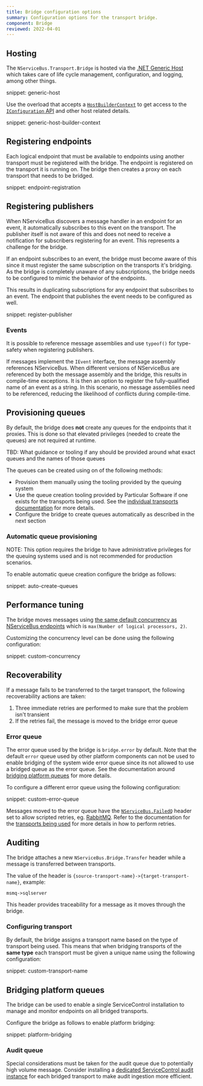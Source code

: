 ```yaml
---
title: Bridge configuration options
summary: Configuration options for the transport bridge.
component: Bridge
reviewed: 2022-04-01
---
```


## Hosting

The `NServiceBus.Transport.Bridge` is hosted via the [.NET Generic Host](https://docs.microsoft.com/en-us/dotnet/core/extensions/generic-host) which takes care of life cycle management, configuration, and logging, among other things.

snippet: generic-host

Use the overload that accepts a [`HostBuilderContext`](https://docs.microsoft.com/en-us/dotnet/api/microsoft.extensions.hosting.hostbuildercontext) to get access to the [`IConfiguration` API](https://docs.microsoft.com/en-us/dotnet/core/extensions/configuration) and other host related details.

snippet: generic-host-builder-context

## Registering endpoints

Each logical endpoint that must be available to endpoints using another transport must be registered with the bridge. The endpoint is registered on the transport it is running on. The bridge then creates a proxy on each transport that needs to be bridged.

snippet: endpoint-registration

## Registering publishers

When NServiceBus discovers a message handler in an endpoint for an event, it automatically subscribes to this event on the transport. The publisher itself is not aware of this and does not need to receive a notification for subscribers registering for an event. This represents a challenge for the bridge.

If an endpoint subscribes to an event, the bridge must become aware of this since it must register the same subscription on the transports it's bridging. As the bridge is completely unaware of any subscriptions, the bridge needs to be configured to mimic the behavior of the endpoints.

This results in duplicating subscriptions for any endpoint that subscribes to an event. The endpoint that publishes the event needs to be configured as well.

snippet: register-publisher

### Events

It is possible to reference message assemblies and use `typeof()` for type-safety when registering publishers.

If messages implement the `IEvent` interface, the message assembly references NServiceBus. When different versions of NServiceBus are referenced by both the message assembly and the bridge, this results in compile-time exceptions. It is then an option to register the fully-qualified name of an event as a string. In this scenario, no message assemblies need to be referenced, reducing the likelihood of conflicts during compile-time.

## Provisioning queues

By default, the bridge does **not** create any queues for the endpoints that it proxies. This is done so that elevated privileges (needed to create the queues) are not required at runtime.

TBD: What guidance or tooling if any should be provided around what exact queues and the names of those queues

The queues can be created using on of the following methods:

- Provision them manually using the tooling provided by the queuing system
- Use the queue creation tooling provided by Particular Software if one exists for the transports being used. See the [individual transports documentation](/transports/) for more details.
- Configure the bridge to create queues automatically as described in the next section

### Automatic queue provisioning

NOTE: This option requires the bridge to have administrative privileges for the queuing systems used and is not recommended for production scenarios.

To enable automatic queue creation configure the bridge as follows:

snippet: auto-create-queues

## Performance tuning

The bridge moves messages using [the same default concurrency as NServiceBus endpoints](/nservicebus/operations/tuning.md#configuring-concurrency-limit) which is `max(Number of logical processors, 2)`.

Customizing the concurrency level can be done using the following configuration:

snippet: custom-concurrency

## Recoverability

If a message fails to be transferred to the target transport, the following recoverability actions are taken:

1. Three immediate retries are performed to make sure that the problem isn't transient
1. If the retries fail, the message is moved to the bridge error queue

### Error queue

The error queue used by the bridge is `bridge.error` by default. Note that the default `error` queue used by other platform components can not be used to enable bridging of the system wide error queue since its not allowed to use a bridged queue as the error queue. See the documentation around [bridging platform queues](#bridging-platform-queues) for more details.

To configure a different error queue using the following configuration:

snippet: custom-error-queue

Messages moved to the error queue have the [`NServiceBus.FailedQ`](/nservicebus/messaging/headers.md#error-forwarding-headers-nservicebus-failedq) header set to allow scripted retries, eg. [RabbitMQ](/transports/rabbitmq/operations-scripting.md#return-message-to-source-queue). Refer to the documentation for the [transports being used](/transports) for more details in how to perform retries.

## Auditing

The bridge attaches a new `NServiceBus.Bridge.Transfer` header while a message is transferred between transports.

The value of the header is `{source-transport-name}->{target-transport-name}`, example:

`msmq->sqlserver`

This header provides traceability for a message as it moves through the bridge.

### Configuring transport

By default, the bridge assigns a transport name based on the type of transport being used. This means that when bridging transports of the **same type** each transport must be given a unique name using the following configuration:

snippet: custom-transport-name

## Bridging platform queues

The bridge can be used to enable a single ServiceControl installation to manage and monitor endpoints on all bridged transports.

Configure the bridge as follows to enable platform bridging:

snippet: platform-bridging

### Audit queue

Special considerations must be taken for the audit queue due to potentially high volume message. Consider installing a [dedicated ServiceControl audit instance](/servicecontrol/audit-instances/) for each bridged transport to make audit ingestion more efficient.